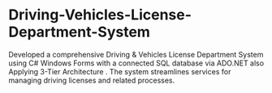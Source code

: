 # Driving-Vehicles-License-Department-System
Developed a comprehensive Driving &amp; Vehicles License Department System using C# Windows Forms with a connected SQL database via ADO.NET also Applying 3-Tier Architecture . The system streamlines services for managing driving licenses and related processes.
